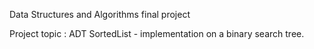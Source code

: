 Data Structures and Algorithms final project

Project topic : ADT SortedList - implementation on a binary search tree.
